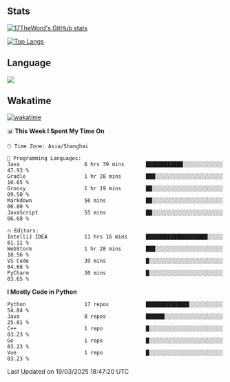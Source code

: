 ## Stats

[![17TheWord's GitHub stats](https://github-readme-stats.vercel.app/api?username=17TheWord&count_private=true&show_icons=true)](https://github.com/anuraghazra/github-readme-stats)

[![Top Langs](https://github-readme-stats.vercel.app/api/top-langs/?username=17TheWord&layout=compact&hide=html)](https://github.com/anuraghazra/github-readme-stats)

## Language

<img align="center" src="https://github-readme-stats-theword.vercel.app/api/wakatime?username=559772f0-9c03-4114-9e11-1b4b8b998e10&layout=compact&theme=dracula&hide_border=true">

## Wakatime

[![wakatime](https://wakatime.com/badge/user/559772f0-9c03-4114-9e11-1b4b8b998e10.svg)](https://wakatime.com/@559772f0-9c03-4114-9e11-1b4b8b998e10)

<!--START_SECTION:waka-->
📊 **This Week I Spent My Time On** 

```text
🕑︎ Time Zone: Asia/Shanghai

💬 Programming Languages: 
Java                     6 hrs 39 mins       ████████████░░░░░░░░░░░░░   47.93 % 
Gradle                   1 hr 28 mins        ███░░░░░░░░░░░░░░░░░░░░░░   10.65 % 
Groovy                   1 hr 19 mins        ██░░░░░░░░░░░░░░░░░░░░░░░   09.50 % 
Markdown                 56 mins             ██░░░░░░░░░░░░░░░░░░░░░░░   06.80 % 
JavaScript               55 mins             ██░░░░░░░░░░░░░░░░░░░░░░░   06.68 % 

🔥 Editors: 
IntelliJ IDEA            11 hrs 16 mins      ████████████████████░░░░░   81.11 % 
WebStorm                 1 hr 28 mins        ███░░░░░░░░░░░░░░░░░░░░░░   10.56 % 
VS Code                  39 mins             █░░░░░░░░░░░░░░░░░░░░░░░░   04.68 % 
PyCharm                  30 mins             █░░░░░░░░░░░░░░░░░░░░░░░░   03.65 % 
```

**I Mostly Code in Python** 

```text
Python                   17 repos            ██████████████░░░░░░░░░░░   54.84 % 
Java                     8 repos             ██████░░░░░░░░░░░░░░░░░░░   25.81 % 
C++                      1 repo              █░░░░░░░░░░░░░░░░░░░░░░░░   03.23 % 
Go                       1 repo              █░░░░░░░░░░░░░░░░░░░░░░░░   03.23 % 
Vue                      1 repo              █░░░░░░░░░░░░░░░░░░░░░░░░   03.23 % 
```




 Last Updated on 19/03/2025 18:47:20 UTC
<!--END_SECTION:waka-->
